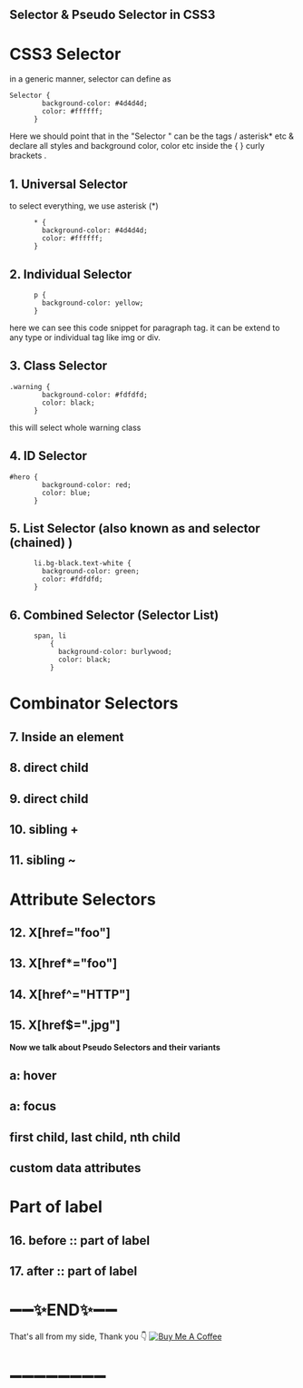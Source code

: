 ## Selector & Pseudo Selector in CSS3

# CSS3  Selector

in a generic manner, selector can define as 
``` 
Selector {
        background-color: #4d4d4d;
        color: #ffffff;
      }
``` 

Here we should point that in the "Selector "  can be the tags / asterisk*  etc 
&  declare all styles and background color, color etc inside the {  } curly brackets .


## 1. Universal Selector
to select everything, we use asterisk (*)


```
      * {
        background-color: #4d4d4d;
        color: #ffffff;
      }
``` 

## 2. Individual Selector
```
      p {
        background-color: yellow;
      }
```
here we can see this code snippet for paragraph tag. it can be extend to any type or individual tag like img or div.

## 3. Class Selector

```
.warning {
        background-color: #fdfdfd;
        color: black;
      }
``` 
this will select whole warning class


## 4. ID Selector

```
#hero {
        background-color: red;
        color: blue;
      }
``` 

## 5. List Selector (also known as and selector (chained) )

```
      li.bg-black.text-white {
        background-color: green;
        color: #fdfdfd;
      }

``` 
## 6. Combined Selector (Selector List)

```
      span, li
          {
            background-color: burlywood;
            color: black;
          }

``` 

# Combinator Selectors

## 7. Inside an element
## 8. direct child
## 9. direct child
## 10. sibling + 
## 11. sibling  ~

# Attribute Selectors

## 12.  X[href="foo"]
## 13.  X[href*="foo"]
## 14.  X[href^="HTTP"]
## 15.  X[href$=".jpg"]


**Now we talk about Pseudo Selectors and their variants**

## a: hover
## a: focus 
## first child, last child, nth child
## custom  data attributes

# Part of label

## 16. before :: part of label
## 17. after :: part of label 

# ➖➖✨END✨➖➖
 That's all from my side, Thank you 👇
[![Buy Me A Coffee](https://cdn.buymeacoffee.com/buttons/default-red.png)](https://www.buymeacoffee.com/NileshNama)
# ➖➖➖➖➖➖➖➖










